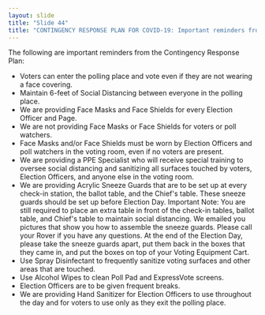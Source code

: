 ```yaml
---
layout: slide
title: "Slide 44"
title: "CONTINGENCY RESPONSE PLAN FOR COVID-19: Important reminders from contingency response plan"
---
```


The following are important reminders from the Contingency Response Plan:

- Voters can enter the polling place and vote even if they are not wearing a face covering.
- Maintain 6-feet of Social Distancing between everyone in the polling place.
- We are providing Face Masks and Face Shields for every Election Officer and Page.
- We are not providing Face Masks or Face Shields for voters or poll watchers.
- Face Masks and/or Face Shields must be worn by Election Officers and poll watchers in the voting room, even if no voters are present.
- We are providing a PPE Specialist who will receive special training to oversee social distancing and sanitizing all surfaces touched by voters, Election Officers, and anyone else in the voting room.
- We are providing Acrylic Sneeze Guards that are to be set up at every check-in station, the ballot table, and the Chief's table. These sneeze guards should be set up before Election Day. Important Note: You are still required to place an extra table in front of the check-in tables, ballot table, and Chief's table to maintain social distancing. We emailed you pictures that show you how to assemble the sneeze guards. Please call your Rover if you have any questions. At the end of the Election Day, please take the sneeze guards apart, put them back in the boxes that they came in, and put the boxes on top of your Voting Equipment Cart.
- Use Spray Disinfectant to frequently sanitize voting surfaces and other areas that are touched.
- Use Alcohol Wipes to clean Poll Pad and ExpressVote screens.
- Election Officers are to be given frequent breaks.
- We are providing Hand Sanitizer for Election Officers to use throughout the day and for voters to use only as they exit the polling place.
